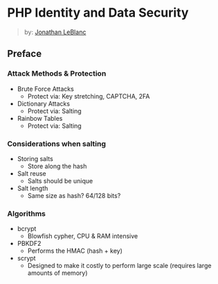 # PHP Identity and Data Security
> by: [Jonathan LeBlanc][1]

## Preface

### Attack Methods & Protection

* Brute Force Attacks
  * Protect via: Key stretching, CAPTCHA, 2FA
* Dictionary Attacks
  * Protect via: Salting
* Rainbow Tables
  * Protect via: Salting

### Considerations when salting

* Storing salts
  * Store along the hash
* Salt reuse
  * Salts should be unique
* Salt length
  * Same size as hash? 64/128 bits?

### Algorithms

* bcrypt
  * Blowfish cypher, CPU & RAM intensive
* PBKDF2
  * Performs the HMAC (hash + key)
* scrypt
  * Designed to make it costly to perform large scale (requires large amounts of memory)


[1]: https://twitter.com/jcleblanc
